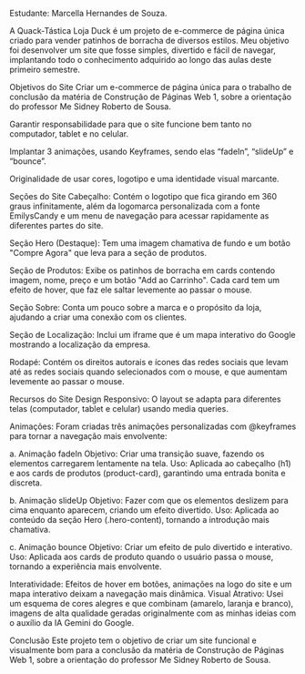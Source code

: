Estudante: Marcella Hernandes de Souza.

A Quack-Tástica Loja Duck é um projeto de e-commerce de página única criado para vender patinhos de borracha de diversos estilos. Meu objetivo foi desenvolver um site que fosse simples, divertido e fácil de navegar, implantando todo o conhecimento adquirido ao longo das aulas deste primeiro semestre.

Objetivos do Site
Criar um e-commerce de página única para o trabalho de conclusão da matéria de Construção de Páginas Web 1, sobre a orientação do professor Me Sidney Roberto de Sousa.

Garantir responsabilidade para que o site funcione bem tanto no computador, tablet e no celular.

Implantar 3 animações, usando Keyframes, sendo elas “fadeIn”, “slideUp” e “bounce”.

Originalidade de usar cores, logotipo e uma identidade visual marcante.

Seções do Site
Cabeçalho: Contém o logotipo que fica girando em 360 graus infinitamente, além da logomarca personalizada com a fonte EmilysCandy e um menu de navegação para acessar rapidamente as diferentes partes do site.

Seção Hero (Destaque): Tem uma imagem chamativa de fundo e um botão "Compre Agora" que leva para a seção de produtos.

Seção de Produtos: Exibe os patinhos de borracha em cards contendo imagem, nome, preço e um botão "Add ao Carrinho". Cada card tem um efeito de hover, que faz ele saltar levemente ao passar o mouse.

Seção Sobre: Conta um pouco sobre a marca e o propósito da loja, ajudando a criar uma conexão com os clientes.

Seção de Localização: Inclui um iframe que é um mapa interativo do Google mostrando a localização da empresa.

Rodapé: Contém os direitos autorais e ícones das redes sociais que levam até as redes sociais quando selecionados com o mouse, e que aumentam levemente ao passar o mouse.

Recursos do Site
Design Responsivo: O layout se adapta para diferentes telas (computador, tablet e celular) usando media queries.

Animações: Foram criadas três animações personalizadas com @keyframes para tornar a navegação mais envolvente:

a. Animação fadeIn
Objetivo: Criar uma transição suave, fazendo os elementos carregarem lentamente na tela.
Uso: Aplicada ao cabeçalho (h1) e aos cards de produtos (product-card), garantindo uma entrada bonita e discreta.

b. Animação slideUp
Objetivo: Fazer com que os elementos deslizem para cima enquanto aparecem, criando um efeito divertido.
Uso: Aplicada ao conteúdo da seção Hero (.hero-content), tornando a introdução mais chamativa.

c. Animação bounce
Objetivo: Criar um efeito de pulo divertido e interativo.
Uso: Aplicada aos cards de produto quando o usuário passa o mouse, tornando a experiência mais envolvente.

Interatividade: Efeitos de hover em botões, animações na logo do site e um mapa interativo deixam a navegação mais dinâmica.
Visual Atrativo: Usei um esquema de cores alegres e que combinam (amarelo, laranja e branco), imagens de alta qualidade geradas originalmente com as minhas ideias com o auxílio da IA Gemini do Google.

Conclusão
Este projeto tem o objetivo de criar um site funcional e visualmente bom para a conclusão da matéria de Construção de Páginas Web 1, sobre a orientação do professor Me Sidney Roberto de Sousa.
